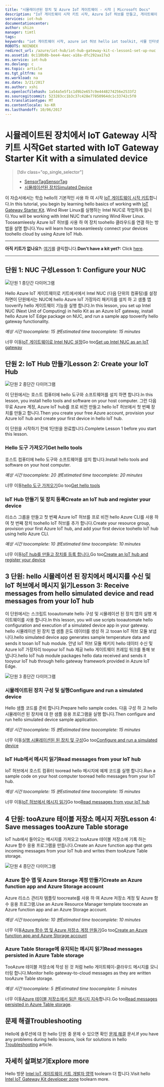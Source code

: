 ```yaml
---
title: "시뮬레이션된 장치 및 Azure IoT 게이트웨이 - 시작 | Microsoft Docs"
description: "IoT 게이트웨이 시작 키트 시작, Azure IoT 허브를 만들고, 게이트웨이 toohello IoT 허브 연결"
services: iot-hub
documentationcenter: 
author: shizn
manager: timtl
tags: 
keywords: "iot 게이트웨이 시작, azure iot 허브 hello iot toolkit, 사물 인터넷"
ROBOTS: NOINDEX
redirect_url: /azure/iot-hub/iot-hub-gateway-kit-c-lesson1-set-up-nuc
ms.assetid: 0c110b8b-bee4-4aec-a18a-dfc292aa17a3
ms.service: iot-hub
ms.devlang: c
ms.topic: article
ms.tgt_pltfrm: na
ms.workload: na
ms.date: 3/21/2017
ms.author: xshi
ms.openlocfilehash: 1a54a5e5f1c1d9b2e657c9e4448274256e2533f2
ms.sourcegitcommit: 523283cc1b3c37c428e77850964dc1c33742c5f0
ms.translationtype: MT
ms.contentlocale: ko-KR
ms.lasthandoff: 10/06/2017
---
```

# <a name="get-started-with-iot-gateway-starter-kit-with-a-simulated-device"></a><span data-ttu-id="c7640-104">시뮬레이트된 장치에서 IoT Gateway 시작 키트 시작</span><span class="sxs-lookup"><span data-stu-id="c7640-104">Get started with IoT Gateway Starter Kit with a simulated device</span></span>

> [!div class="op_single_selector"]
> * [<span data-ttu-id="c7640-105">SensorTag</span><span class="sxs-lookup"><span data-stu-id="c7640-105">SensorTag</span></span>](iot-hub-gateway-kit-c-get-started.md)
> * [<span data-ttu-id="c7640-106">시뮬레이션된 장치</span><span class="sxs-lookup"><span data-stu-id="c7640-106">Simulated Device</span></span>](iot-hub-gateway-kit-c-sim-get-started.md)

<span data-ttu-id="c7640-107">이 자습서에서는 학습 hello의 기본적인 사용 하 여 시작 [IoT 게이트웨이 시작 키트](https://aka.ms/gateway-kit)합니다.</span><span class="sxs-lookup"><span data-stu-id="c7640-107">In this tutorial, you begin by learning hello basics of working with [IoT Gateway Starter Kit](https://aka.ms/gateway-kit).</span></span> <span data-ttu-id="c7640-108">Wind River Linux를 실행하는 Intel NUC로 작업하게 됩니다.</span><span class="sxs-lookup"><span data-stu-id="c7640-108">You will be working with Intel NUC that's running Wind River Linux.</span></span> <span data-ttu-id="c7640-109">Tooseamleesly Azure IoT 허브를 사용 하 여 장치 toohello 클라우드를 연결 하는 방법을 설명 합니다.</span><span class="sxs-lookup"><span data-stu-id="c7640-109">You will learn how tooseamleesly connect your devices toohello cloud by using Azure IoT Hub.</span></span>

***
<span data-ttu-id="c7640-110">**아직 키트가 없나요?:** [여기](https://aka.ms/gateway-kit)를 클릭합니다.</span><span class="sxs-lookup"><span data-stu-id="c7640-110">**Don't have a kit yet?:** Click [here](https://aka.ms/gateway-kit).</span></span>
***

## <a name="lesson-1-configure-your-nuc"></a><span data-ttu-id="c7640-111">단원 1: NUC 구성</span><span class="sxs-lookup"><span data-stu-id="c7640-111">Lesson 1: Configure your NUC</span></span>
![단원 1 종단간 다이어그램](media/iot-hub-gateway-kit-lessons/e2e-sim-Lesson1.png)

<span data-ttu-id="c7640-113">Hello Azure IoT 게이트웨이로 키트에서에서 Intel NUC (다음 단위의 컴퓨팅)를 설정 하면이 단원에서는 NUC에 hello Azure IoT 가장자리 패키지를 설치 하 고 샘플 앱 tooverify hello 게이트웨이 기능을 실행 합니다.</span><span class="sxs-lookup"><span data-stu-id="c7640-113">In this lesson, you set up Intel NUC (Next Unit of Computing) in hello Kit as an Azure IoT gateway, install hello Azure IoT Edge package on NUC, and run a sample app tooverify hello gateway functionality.</span></span>

<span data-ttu-id="c7640-114">*예상 시간 toocomplete: 15 분*</span><span class="sxs-lookup"><span data-stu-id="c7640-114">*Estimated time toocomplete: 15 minutes*</span></span>

<span data-ttu-id="c7640-115">너무 이동[IoT 게이트웨이로 Intel NUC 설정](iot-hub-gateway-kit-c-sim-lesson1-set-up-nuc.md)</span><span class="sxs-lookup"><span data-stu-id="c7640-115">Go too[Set up Intel NUC as an IoT gateway](iot-hub-gateway-kit-c-sim-lesson1-set-up-nuc.md)</span></span>

## <a name="lesson-2-create-your-iot-hub"></a><span data-ttu-id="c7640-116">단원 2: IoT Hub 만들기</span><span class="sxs-lookup"><span data-stu-id="c7640-116">Lesson 2: Create your IoT Hub</span></span>
![단원 2 종단간 다이어그램](media/iot-hub-gateway-kit-lessons/e2e-sim-Lesson2.png)

<span data-ttu-id="c7640-118">이 단원에서는 호스트 컴퓨터에 hello 도구와 소프트웨어를 설치 하면 합니다.</span><span class="sxs-lookup"><span data-stu-id="c7640-118">In this lesson, you install hello tools and software on your host computer.</span></span> <span data-ttu-id="c7640-119">그런 다음 무료 Azure 계정, Azure IoT hub를 프로 비전 만들고 hello IoT 허브에서 첫 번째 장치를 만들고 합니다.</span><span class="sxs-lookup"><span data-stu-id="c7640-119">Then you create your free Azure account, provision your Azure IoT hub and create your first device in hello IoT hub.</span></span>

<span data-ttu-id="c7640-120">이 단원을 시작하기 전에 1단원을 완료합니다.</span><span class="sxs-lookup"><span data-stu-id="c7640-120">Complete Lesson 1 before you start this lesson.</span></span>

### <a name="get-hello-tools"></a><span data-ttu-id="c7640-121">Hello 도구 가져오기</span><span class="sxs-lookup"><span data-stu-id="c7640-121">Get hello tools</span></span>
<span data-ttu-id="c7640-122">호스트 컴퓨터에 hello 도구와 소프트웨어를 설치 합니다.</span><span class="sxs-lookup"><span data-stu-id="c7640-122">Install hello tools and software on your host computer.</span></span>

<span data-ttu-id="c7640-123">*예상 시간 toocomplete: 20 분*</span><span class="sxs-lookup"><span data-stu-id="c7640-123">*Estimated time toocomplete: 20 minutes*</span></span>

<span data-ttu-id="c7640-124">너무 이동[hello 도구 가져오기](iot-hub-gateway-kit-c-sim-lesson2-get-the-tools-win32.md)</span><span class="sxs-lookup"><span data-stu-id="c7640-124">Go too[Get hello tools](iot-hub-gateway-kit-c-sim-lesson2-get-the-tools-win32.md)</span></span>

### <a name="create-an-iot-hub-and-register-your-device"></a><span data-ttu-id="c7640-125">IoT Hub 만들기 및 장치 등록</span><span class="sxs-lookup"><span data-stu-id="c7640-125">Create an IoT hub and register your device</span></span>
<span data-ttu-id="c7640-126">리소스 그룹을 만들고 첫 번째 Azure IoT 허브를 프로 비전 hello Azure CLI를 사용 하 여 첫 번째 장치 toohello IoT 허브를 추가 합니다.</span><span class="sxs-lookup"><span data-stu-id="c7640-126">Create your resource group, provision your first Azure IoT hub, and add your first device toohello IoT hub using hello Azure CLI.</span></span>

<span data-ttu-id="c7640-127">*예상 시간 toocomplete: 10 분*</span><span class="sxs-lookup"><span data-stu-id="c7640-127">*Estimated time toocomplete: 10 minutes*</span></span>

<span data-ttu-id="c7640-128">너무 이동[IoT hub를 만들고 장치를 등록 합니다.](iot-hub-gateway-kit-c-sim-lesson2-register-device.md)</span><span class="sxs-lookup"><span data-stu-id="c7640-128">Go too[Create an IoT hub and register your device](iot-hub-gateway-kit-c-sim-lesson2-register-device.md)</span></span>

## <a name="lesson-3-receive-messages-from-hello-simulated-device-and-read-messages-from-your-iot-hub"></a><span data-ttu-id="c7640-129">3 단원: hello 시뮬레이션 된 장치에서 메시지를 수신 및 IoT 허브에서 메시지 읽기</span><span class="sxs-lookup"><span data-stu-id="c7640-129">Lesson 3: Receive messages from hello simulated device and read messages from your IoT hub</span></span>
<span data-ttu-id="c7640-130">이 단원에서는 스크립트 tooautomate hello 구성 및 시뮬레이션 된 장치 앱의 실행 게이트웨이를 사용 합니다.</span><span class="sxs-lookup"><span data-stu-id="c7640-130">In this lesson, you will use scripts tooautomate hello configuration and execution of a simulated device app in your gateway.</span></span> <span data-ttu-id="c7640-131">hello 시뮬레이션 된 장치 앱 샘플 온도 데이터를 생성 하 고 tooan IoT 허브 모듈 보냅니다.</span><span class="sxs-lookup"><span data-stu-id="c7640-131">hello simulated device app generates sample temperature data and sends it tooan IoT hub module.</span></span> <span data-ttu-id="c7640-132">안녕 IoT 허브 모듈 패키지 hello 데이터 수신 및 Azure IoT 가장자리 tooyour IoT hub 제공 hello 게이트웨이 프레임 워크를 통해 보냅니다.</span><span class="sxs-lookup"><span data-stu-id="c7640-132">hello IoT hub module packages hello data received and sends it tooyour IoT hub through hello gateway framework provided in Azure IoT Edge.</span></span>

![단원 3 종단간 다이어그램](media/iot-hub-gateway-kit-lessons/e2e-sim-Lesson3.png)

### <a name="configure-and-run-a-simulated-device"></a><span data-ttu-id="c7640-134">시뮬레이트된 장치 구성 및 실행</span><span class="sxs-lookup"><span data-stu-id="c7640-134">Configure and run a simulated device</span></span>
<span data-ttu-id="c7640-135">Hello 샘플 코드를 준비 합니다.</span><span class="sxs-lookup"><span data-stu-id="c7640-135">Prepare hello sample codes.</span></span> <span data-ttu-id="c7640-136">다음 구성 하 고 hello 시뮬레이션 된 장치에 대 한 샘플 응용 프로그램을 실행 합니다.</span><span class="sxs-lookup"><span data-stu-id="c7640-136">Then configure and run hello simulated device sample application.</span></span>

<span data-ttu-id="c7640-137">*예상 시간 toocomplete: 15 분*</span><span class="sxs-lookup"><span data-stu-id="c7640-137">*Estimated time toocomplete: 15 minutes*</span></span>

<span data-ttu-id="c7640-138">너무 이동[실행 시뮬레이션된 된 장치 및 구성](iot-hub-gateway-kit-c-sim-lesson3-configure-simulated-device-app.md)</span><span class="sxs-lookup"><span data-stu-id="c7640-138">Go too[Configure and run a simulated device](iot-hub-gateway-kit-c-sim-lesson3-configure-simulated-device-app.md)</span></span>

### <a name="read-messages-from-your-iot-hub"></a><span data-ttu-id="c7640-139">IoT Hub에서 메시지 읽기</span><span class="sxs-lookup"><span data-stu-id="c7640-139">Read messages from your IoT hub</span></span>
<span data-ttu-id="c7640-140">IoT 허브에서 호스트 컴퓨터 tooread hello 메시지에 예제 코드를 실행 합니다.</span><span class="sxs-lookup"><span data-stu-id="c7640-140">Run a sample code on your host computer tooread hello messages from your IoT hub.</span></span>

<span data-ttu-id="c7640-141">*예상 시간 toocomplete: 15 분*</span><span class="sxs-lookup"><span data-stu-id="c7640-141">*Estimated time toocomplete: 15 minutes*</span></span>

<span data-ttu-id="c7640-142">너무 이동[IoT 허브에서 메시지 읽기](iot-hub-gateway-kit-c-sim-lesson3-read-messages-from-hub.md)</span><span class="sxs-lookup"><span data-stu-id="c7640-142">Go too[Read messages from your IoT hub](iot-hub-gateway-kit-c-sim-lesson3-read-messages-from-hub.md)</span></span>

## <a name="lesson-4-save-messages-tooazure-table-storage"></a><span data-ttu-id="c7640-143">4 단원: tooAzure 테이블 저장소 메시지 저장</span><span class="sxs-lookup"><span data-stu-id="c7640-143">Lesson 4: Save messages tooAzure Table storage</span></span>
<span data-ttu-id="c7640-144">IoT hub에서 들어오는 메시지를 가져오고 tooAzure 테이블 저장소에 기록 하는 Azure 함수 응용 프로그램을 만듭니다.</span><span class="sxs-lookup"><span data-stu-id="c7640-144">Create an Azure function app that gets incoming messages from your IoT hub and writes them tooAzure Table storage.</span></span>

![단원 4 종단간 다이어그램](media/iot-hub-gateway-kit-lessons/e2e-sim-Lesson4.png)

### <a name="create-an-azure-function-app-and-azure-storage-account"></a><span data-ttu-id="c7640-146">Azure 함수 앱 및 Azure Storage 계정 만들기</span><span class="sxs-lookup"><span data-stu-id="c7640-146">Create an Azure function app and Azure Storage account</span></span>
<span data-ttu-id="c7640-147">Azure 리소스 관리자 템플릿 toocreate를 사용 하 여 Azure 저장소 계정 및 Azure 함수 응용 프로그램.</span><span class="sxs-lookup"><span data-stu-id="c7640-147">Use an Azure Resource Manager template toocreate an Azure function app and an Azure Storage account.</span></span>

<span data-ttu-id="c7640-148">*예상 시간 toocomplete: 10 분*</span><span class="sxs-lookup"><span data-stu-id="c7640-148">*Estimated time toocomplete: 10 minutes*</span></span>

<span data-ttu-id="c7640-149">너무 이동[Azure 함수 앱 및 Azure 저장소 계정 만들기](iot-hub-gateway-kit-c-sim-lesson4-deploy-resource-manager-template.md)</span><span class="sxs-lookup"><span data-stu-id="c7640-149">Go too[Create an Azure function app and Azure Storage account](iot-hub-gateway-kit-c-sim-lesson4-deploy-resource-manager-template.md)</span></span>

### <a name="read-messages-persisted-in-azure-table-storage"></a><span data-ttu-id="c7640-150">Azure Table Storage에 유지되는 메시지 읽기</span><span class="sxs-lookup"><span data-stu-id="c7640-150">Read messages persisted in Azure Table storage</span></span>
<span data-ttu-id="c7640-151">TooAzure 테이블 저장소에 작성 된 것 처럼 hello 게이트웨이-클라우드 메시지를 모니터링 합니다.</span><span class="sxs-lookup"><span data-stu-id="c7640-151">Monitor hello gateway-to-cloud messages as they are written tooAzure Table storage.</span></span>

<span data-ttu-id="c7640-152">*예상 시간 toocomplete: 5 분*</span><span class="sxs-lookup"><span data-stu-id="c7640-152">*Estimated time toocomplete: 5 minutes*</span></span>

<span data-ttu-id="c7640-153">너무 이동[Azure 테이블 저장소에서 읽은 메시지 지속](iot-hub-gateway-kit-c-sim-lesson4-read-table-storage.md)합니다.</span><span class="sxs-lookup"><span data-stu-id="c7640-153">Go too[Read messages persisted in Azure Table storage](iot-hub-gateway-kit-c-sim-lesson4-read-table-storage.md).</span></span>

## <a name="troubleshooting"></a><span data-ttu-id="c7640-154">문제 해결</span><span class="sxs-lookup"><span data-stu-id="c7640-154">Troubleshooting</span></span>
<span data-ttu-id="c7640-155">Hello에 솔루션에 대 한 hello 단원 중 문제 수 있으면 확인 [문제 해결](iot-hub-gateway-kit-c-sim-troubleshooting.md) 문서.</span><span class="sxs-lookup"><span data-stu-id="c7640-155">If you have any problems during hello lessons, look for solutions in hello [Troubleshooting](iot-hub-gateway-kit-c-sim-troubleshooting.md) article.</span></span>

## <a name="explore-more"></a><span data-ttu-id="c7640-156">자세히 살펴보기</span><span class="sxs-lookup"><span data-stu-id="c7640-156">Explore more</span></span>
<span data-ttu-id="c7640-157">Hello 방문 [Intel IoT 게이트웨이 키트 개발자 영역](https://software.intel.com/en-us/iot/hardware/gateways/dev-kit) toolearn 더 합니다.</span><span class="sxs-lookup"><span data-stu-id="c7640-157">Visit hello [Intel IoT Gateway Kit developer zone](https://software.intel.com/en-us/iot/hardware/gateways/dev-kit) toolearn more.</span></span>
